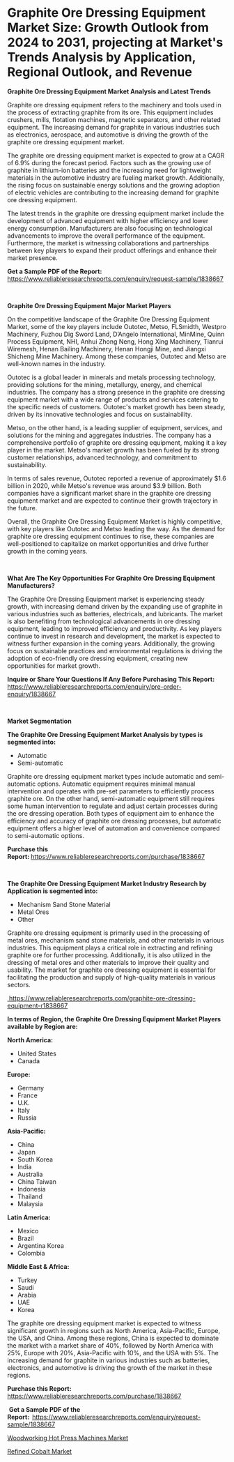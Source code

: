 <p><h1>Graphite Ore Dressing Equipment Market Size: Growth Outlook from 2024 to 2031, projecting at Market's Trends Analysis by Application, Regional Outlook, and Revenue</h1></p><p><strong>Graphite Ore Dressing Equipment Market Analysis and Latest Trends</strong></p>
<p><p>Graphite ore dressing equipment refers to the machinery and tools used in the process of extracting graphite from its ore. This equipment includes crushers, mills, flotation machines, magnetic separators, and other related equipment. The increasing demand for graphite in various industries such as electronics, aerospace, and automotive is driving the growth of the graphite ore dressing equipment market.</p><p>The graphite ore dressing equipment market is expected to grow at a CAGR of 6.9% during the forecast period. Factors such as the growing use of graphite in lithium-ion batteries and the increasing need for lightweight materials in the automotive industry are fueling market growth. Additionally, the rising focus on sustainable energy solutions and the growing adoption of electric vehicles are contributing to the increasing demand for graphite ore dressing equipment.</p><p>The latest trends in the graphite ore dressing equipment market include the development of advanced equipment with higher efficiency and lower energy consumption. Manufacturers are also focusing on technological advancements to improve the overall performance of the equipment. Furthermore, the market is witnessing collaborations and partnerships between key players to expand their product offerings and enhance their market presence.</p></p>
<p><strong>Get a Sample PDF of the Report:&nbsp;</strong> <a href="https://www.reliableresearchreports.com/enquiry/request-sample/1838667">https://www.reliableresearchreports.com/enquiry/request-sample/1838667</a></p>
<p>&nbsp;</p>
<p><strong>Graphite Ore Dressing Equipment Major Market Players</strong></p>
<p><p>On the competitive landscape of the Graphite Ore Dressing Equipment Market, some of the key players include Outotec, Metso, FLSmidth, Westpro Machinery, Fuzhou Dig Sword Land, D’Angelo International, MinMine, Quinn Process Equipment, NHI, Anhui Zhong Neng, Hong Xing Machinery, Tianrui Wiremesh, Henan Bailing Machinery, Henan Hongji Mine, and Jiangxi Shicheng Mine Machinery. Among these companies, Outotec and Metso are well-known names in the industry.</p><p>Outotec is a global leader in minerals and metals processing technology, providing solutions for the mining, metallurgy, energy, and chemical industries. The company has a strong presence in the graphite ore dressing equipment market with a wide range of products and services catering to the specific needs of customers. Outotec's market growth has been steady, driven by its innovative technologies and focus on sustainability.</p><p>Metso, on the other hand, is a leading supplier of equipment, services, and solutions for the mining and aggregates industries. The company has a comprehensive portfolio of graphite ore dressing equipment, making it a key player in the market. Metso's market growth has been fueled by its strong customer relationships, advanced technology, and commitment to sustainability.</p><p>In terms of sales revenue, Outotec reported a revenue of approximately $1.6 billion in 2020, while Metso's revenue was around $3.9 billion. Both companies have a significant market share in the graphite ore dressing equipment market and are expected to continue their growth trajectory in the future.</p><p>Overall, the Graphite Ore Dressing Equipment Market is highly competitive, with key players like Outotec and Metso leading the way. As the demand for graphite ore dressing equipment continues to rise, these companies are well-positioned to capitalize on market opportunities and drive further growth in the coming years.</p></p>
<p>&nbsp;</p>
<p><strong>What Are The Key Opportunities For Graphite Ore Dressing Equipment Manufacturers?</strong></p>
<p><p>The Graphite Ore Dressing Equipment market is experiencing steady growth, with increasing demand driven by the expanding use of graphite in various industries such as batteries, electricals, and lubricants. The market is also benefiting from technological advancements in ore dressing equipment, leading to improved efficiency and productivity. As key players continue to invest in research and development, the market is expected to witness further expansion in the coming years. Additionally, the growing focus on sustainable practices and environmental regulations is driving the adoption of eco-friendly ore dressing equipment, creating new opportunities for market growth.</p></p>
<p><strong>Inquire or Share Your Questions If Any Before Purchasing This Report:</strong> <a href="https://www.reliableresearchreports.com/enquiry/pre-order-enquiry/1838667">https://www.reliableresearchreports.com/enquiry/pre-order-enquiry/1838667</a></p>
<p>&nbsp;</p>
<p><strong>Market Segmentation</strong></p>
<p><strong>The Graphite Ore Dressing Equipment Market Analysis by types is segmented into:</strong></p>
<p><ul><li>Automatic</li><li>Semi-automatic</li></ul></p>
<p><p>Graphite ore dressing equipment market types include automatic and semi-automatic options. Automatic equipment requires minimal manual intervention and operates with pre-set parameters to efficiently process graphite ore. On the other hand, semi-automatic equipment still requires some human intervention to regulate and adjust certain processes during the ore dressing operation. Both types of equipment aim to enhance the efficiency and accuracy of graphite ore dressing processes, but automatic equipment offers a higher level of automation and convenience compared to semi-automatic options.</p></p>
<p><strong>Purchase this Report:&nbsp;</strong><a href="https://www.reliableresearchreports.com/purchase/1838667">https://www.reliableresearchreports.com/purchase/1838667</a></p>
<p>&nbsp;</p>
<p><strong>The Graphite Ore Dressing Equipment Market Industry Research by Application is segmented into:</strong></p>
<p><ul><li>Mechanism Sand Stone Material</li><li>Metal Ores</li><li>Other</li></ul></p>
<p><p>Graphite ore dressing equipment is primarily used in the processing of metal ores, mechanism sand stone materials, and other materials in various industries. This equipment plays a critical role in extracting and refining graphite ore for further processing. Additionally, it is also utilized in the dressing of metal ores and other materials to improve their quality and usability. The market for graphite ore dressing equipment is essential for facilitating the production and supply of high-quality materials in various sectors.</p></p>
<p><a href="https://www.reliableresearchreports.com/graphite-ore-dressing-equipment-r1838667">&nbsp;https://www.reliableresearchreports.com/graphite-ore-dressing-equipment-r1838667</a></p>
<p><strong>In terms of Region, the Graphite Ore Dressing Equipment Market Players available by Region are:</strong></p>
<p>
    <p> <strong> North America: </strong>
        <ul>
            <li>United States</li>
            <li>Canada</li>
        </ul>
        </p> 
    <p> <strong> Europe: </strong>
        <ul>
            <li>Germany</li>
            <li>France</li>
            <li>U.K.</li>
            <li>Italy</li>
            <li>Russia</li>
        </ul>
        </p> 
    <p> <strong> Asia-Pacific: </strong>
        <ul>
            <li>China</li>
            <li>Japan</li>
            <li>South Korea</li>
            <li>India</li>
            <li>Australia</li>
            <li>China Taiwan</li>
            <li>Indonesia</li>
            <li>Thailand</li>
            <li>Malaysia</li>
        </ul>
        </p> 
    <p> <strong> Latin America: </strong>
        <ul>
            <li>Mexico</li>
            <li>Brazil</li>
            <li>Argentina Korea</li>
            <li>Colombia</li>
        </ul>
        </p> 
    <p> <strong> Middle East & Africa: </strong>
        <ul>
            <li>Turkey</li>
            <li>Saudi</li>
            <li>Arabia</li>
            <li>UAE</li>
            <li>Korea</li>
        </ul>
    </p>
    </p>
<p><p>The graphite ore dressing equipment market is expected to witness significant growth in regions such as North America, Asia-Pacific, Europe, the USA, and China. Among these regions, China is expected to dominate the market with a market share of 40%, followed by North America with 25%, Europe with 20%, Asia-Pacific with 10%, and the USA with 5%. The increasing demand for graphite in various industries such as batteries, electronics, and automotive is driving the growth of the market in these regions.</p></p>
<p><strong>Purchase this Report: </strong><a href="https://www.reliableresearchreports.com/purchase/1838667">https://www.reliableresearchreports.com/purchase/1838667</a></p>
<p>&nbsp;<strong>Get a Sample PDF of the Report:&nbsp;&nbsp;</strong><a href="https://www.reliableresearchreports.com/enquiry/request-sample/1838667">https://www.reliableresearchreports.com/enquiry/request-sample/1838667</a></p>
<p><strong></strong></p>
<p><p><a href="https://github.com/vimar16th/Market-Research-Report-List-4/blob/main/woodworking-hot-press-machines-market.md">Woodworking Hot Press Machines Market</a></p><p><a href="https://unruly-ladybug-44b.notion.site/Decoding-Refined-Cobalt-Market-Metrics-Market-Share-Trends-and-Growth-Patterns-6b0677350cd149e18298c70599016bbe">Refined Cobalt Market</a></p></p>